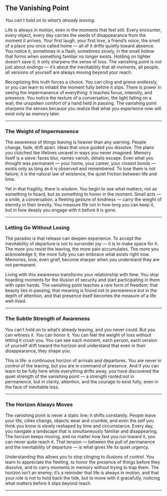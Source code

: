 ## **The Vanishing Point**

*You can’t hold on to what’s already leaving.*

Life is always in motion, even in the moments that feel still. Every encounter, every object, every day carries the seeds of disappearance from the moment it arrives. Your first laugh, your first love, a friend’s voice, the smell of a place you once called home — all of it drifts quietly toward absence. You notice it, sometimes in a flash, sometimes slowly, in the small hollow that forms when something familiar no longer exists. Holding on tighter doesn’t save it; it only sharpens the sense of loss. The vanishing point is not just about endings — it’s about the inevitability that all moments, all people, all versions of yourself are always moving beyond your reach.

Recognizing this truth forces a choice. You can cling and grieve endlessly, or you can learn to inhabit the moment fully before it slips. There is power in seeing the impermanence of everything: it teaches focus, intensity, and presence. You notice the texture of a conversation, the light falling on a wall, the unspoken comfort of a hand held in passing. The vanishing point sharpens the senses because you realize that what you experience now will exist only as memory later.

---

### **The Weight of Impermanence**

The awareness of things leaving is heavier than any warning. People change, fade, drift apart. Ideas that once guided you dissolve. The plans you clutched like lifelines unravel in ways you never imagined. Memory itself is a sieve: faces blur, names vanish, details escape. Even what you thought was permanent — your home, your career, your closest bonds — exists only as long as it is observed and remembered. To lose them is not failure; it is the natural law of existence, the quiet friction between life and time.

Yet in that fragility, there is wisdom. You begin to see what matters, not as something to hoard, but as something to honor in the moment. Small acts — a smile, a conversation, a fleeting gesture of kindness — carry the weight of eternity in their brevity. You measure life not in how long you can keep it, but in how deeply you engage with it before it is gone.

---

### **Letting Go Without Losing**

The paradox is that release can deepen experience. To accept the inevitability of departure is not to surrender joy — it is to make space for it. The more you resist the leaving, the more pain accumulates. The more you acknowledge it, the more fully you can embrace what exists right now. Memories, love, even grief, become sharper when you understand they are not permanent.

Living with this awareness transforms your relationship with time. You stop hoarding moments for the illusion of security and start participating in them with open hands. The vanishing point teaches a rare form of freedom: that beauty lies in passing, that meaning is found not in permanence but in the depth of attention, and that presence itself becomes the measure of a life well-lived.

---

### **The Subtle Strength of Awareness**

You can’t hold on to what’s already leaving, and you never could. But you can witness it. You can honor it. You can feel the weight of loss without letting it crush you. You can see each moment, each person, each version of yourself drift toward the horizon and understand that even in their disappearance, they shape you.

This is life: a continuous horizon of arrivals and departures. You are never in control of the leaving, but you are in command of presence. And if you can learn to be fully here while everything drifts away, you have discovered the quiet strength of the vanishing point — a strength rooted not in permanence, but in clarity, attention, and the courage to exist fully, even in the face of inevitable loss.

---

### **The Horizon Always Moves**

The vanishing point is never a static line; it shifts constantly. People leave your life, cities change, objects wear and crumble, and even the self you think you know is slowly reshaped by time and circumstance. Every day, you navigate a landscape that is simultaneously familiar and disappearing. The horizon keeps moving, and no matter how fast you run toward it, you can never quite reach it. That tension — between the pull of permanence and the inevitability of departure — is what gives life its quiet urgency.

Understanding this allows you to stop clinging to illusions of control. You learn to appreciate the fleeting, to honor the presence of things before they dissolve, and to carry moments in memory without trying to trap them. The horizon isn’t an enemy; it’s a reminder that life is always in motion, and that your role is not to hold back the tide, but to move with it gracefully, noticing what matters before it slips beyond reach.

---
